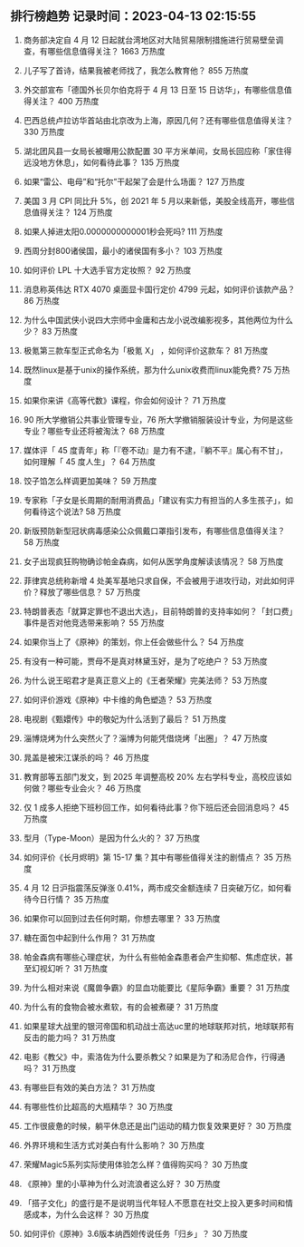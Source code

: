 
## 排行榜趋势 记录时间：2023-04-13 02:15:55
  
  1. 商务部决定自 4 月 12 日起就台湾地区对大陆贸易限制措施进行贸易壁垒调查，有哪些信息值得关注？ 1663 万热度
    
  2. 儿子写了首诗，结果我被老师找了，我怎么教育他？ 855 万热度
    
  3. 外交部宣布「德国外长贝尔伯克将于 4 月 13 日至 15 日访华」，有哪些信息值得关注？ 400 万热度
    
  4. 巴西总统卢拉访华首站由北京改为上海，原因几何？还有哪些信息值得关注？ 330 万热度
    
  5. 湖北团风县一女局长被曝用公款配置 30 平方米单间，女局长回应称「家住得远没地方休息」，如何看待此事？ 135 万热度
    
  6. 如果“雷公、电母”和“托尔”干起架了会是什么场面？ 127 万热度
    
  7. 美国 3 月 CPI 同比升 5%，创 2021 年 5 月以来新低，美股全线高开，哪些信息值得关注？ 124 万热度
    
  8. 如果人掉进太阳0.0000000000001秒会死吗? 111 万热度
    
  9. 西周分封800诸侯国，最小的诸侯国有多小？ 103 万热度
    
  10. 如何评价 LPL 十大选手官方定妆照？ 92 万热度
    
  11. 消息称英伟达 RTX 4070 桌面显卡国行定价 4799 元起，如何评价该款产品？ 86 万热度
    
  12. 为什么中国武侠小说四大宗师中金庸和古龙小说改编影视多，其他两位为什么少？ 83 万热度
    
  13. 极氪第三款车型正式命名为「极氪 X」 ，如何评价这款车？ 81 万热度
    
  14. 既然linux是基于unix的操作系统，那为什么unix收费而linux能免费? 75 万热度
    
  15. 如果你来讲《高等代数》课程，你会如何设计？ 71 万热度
    
  16. 90 所大学撤销公共事业管理专业，76 所大学撤销服装设计专业，为何是这些专业？哪些专业还将被淘汰？ 68 万热度
    
  17. 媒体评「 45 度青年」称「『卷不动』是力有不逮，『躺不平』属心有不甘」，如何理解「 45 度人生」？ 64 万热度
    
  18. 饺子馅怎么样调更加美味？ 59 万热度
    
  19. 专家称「子女是长周期的耐用消费品」「建议有实力有担当的人多生孩子」，如何看待这个说法? 58 万热度
    
  20. 新版预防新型冠状病毒感染公众佩戴口罩指引发布，有哪些信息值得关注？ 58 万热度
    
  21. 女子出现疯狂购物确诊帕金森病，如何从医学角度解读该情况？ 58 万热度
    
  22. 菲律宾总统称新增 4 处美军基地只求自保，不会被用于进攻行动，对此如何评价？释放了哪些信息？ 57 万热度
    
  23. 特朗普表态「就算定罪也不退出大选」，目前特朗普的支持率如何？「封口费」事件是否对他竞选带来影响？ 55 万热度
    
  24. 如果你当上了《原神》的策划，你上任会做些什么？ 54 万热度
    
  25. 有没有一种可能，贾母不是真对林黛玉好，是为了吃绝户？ 53 万热度
    
  26. 为什么说王昭君才是真正意义上的《王者荣耀》完美法师？ 53 万热度
    
  27. 如何评价游戏《原神》中卡维的角色塑造？ 53 万热度
    
  28. 电视剧《甄嬛传》中的敬妃为什么活到了最后？ 51 万热度
    
  29. 淄博烧烤为什么突然火了？淄博为何能凭借烧烤「出圈」？ 47 万热度
    
  30. 晁盖是被宋江谋杀的吗？ 46 万热度
    
  31. 教育部等五部门发文，到 2025 年调整高校 20% 左右学科专业，高校应该如何做？哪些专业会火？ 46 万热度
    
  32. 仅 1 成多人拒绝下班秒回工作，如何看待此事？你下班后还会回消息吗？ 45 万热度
    
  33. 型月（Type-Moon）是因为什么火的？ 37 万热度
    
  34. 如何评价《长月烬明》第 15-17 集？其中有哪些值得关注的剧情点？ 35 万热度
    
  35. 4 月 12 日沪指震荡反弹涨 0.41%，两市成交金额连续 7 日突破万亿，如何看待今日行情？ 35 万热度
    
  36. 如果你可以回到过去任何时期，你想去哪里？ 33 万热度
    
  37. 糖在面包中起到什么作用？ 31 万热度
    
  38. 帕金森病有哪些心理症状，为什么有些帕金森患者会产生抑郁、焦虑症状，甚至幻视幻听？ 31 万热度
    
  39. 为什么相对来说《魔兽争霸》的显血功能要比《星际争霸》重要？ 31 万热度
    
  40. 为什么有的食物会被水煮软，有的会被煮硬？ 31 万热度
    
  41. 如果星球大战里的银河帝国和机动战士高达uc里的地球联邦对抗，地球联邦有反击的能力吗？ 31 万热度
    
  42. 电影《教父》中，索洛佐为什么要杀教父？如果是为了和汤尼合作，行得通吗？ 31 万热度
    
  43. 有哪些巨有效的美白方法？ 31 万热度
    
  44. 有哪些性价比超高的大瓶精华？ 30 万热度
    
  45. 工作很疲惫的时候，躺平休息还是出门运动的精力恢复效果更好？ 30 万热度
    
  46. 外界环境和生活方式对美白有什么影响？ 30 万热度
    
  47. 荣耀Magic5系列实际使用体验怎么样？值得购买吗？ 30 万热度
    
  48. 《原神》里的小草神为什么对流浪者这么好？ 30 万热度
    
  49. 「搭子文化」的盛行是不是说明当代年轻人不愿意在社交上投入更多时间和情感成本，为什么会这样？ 30 万热度
    
  50. 如何评价《原神》3.6版本纳西妲传说任务「归乡」？ 30 万热度
    